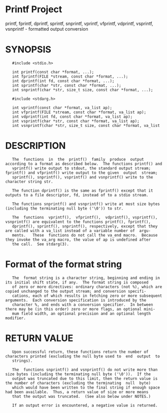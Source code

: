 # Printf Project

printf, fprintf, dprintf, sprintf, snprintf, vprintf, vfprintf, vdprintf, vsprintf, vsnprintf - formatted output conversion

# SYNOPSIS
       #include <stdio.h>

       int printf(const char *format, ...);
       int fprintf(FILE *stream, const char *format, ...);
       int dprintf(int fd, const char *format, ...);
       int sprintf(char *str, const char *format, ...);
       int snprintf(char *str, size_t size, const char *format, ...);

       #include <stdarg.h>

       int vprintf(const char *format, va_list ap);
       int vfprintf(FILE *stream, const char *format, va_list ap);
       int vdprintf(int fd, const char *format, va_list ap);
       int vsprintf(char *str, const char *format, va_list ap);
       int vsnprintf(char *str, size_t size, const char *format, va_list

# DESCRIPTION
       The  functions  in  the  printf()  family  produce  output  according to a format as described below.  The functions printf() and
       vprintf() write output to stdout, the standard output stream; fprintf() and vfprintf() write output to the given  output  stream;
       sprintf(), snprintf(), vsprintf() and vsnprintf() write to the character string str.

       The function dprintf() is the same as fprintf() except that it outputs to a file descriptor, fd, instead of to a stdio stream.

       The functions snprintf() and vsnprintf() write at most size bytes (including the terminating null byte ('\0')) to str.

       The  functions  vprintf(),  vfprintf(),  vdprintf(), vsprintf(), vsnprintf() are equivalent to the functions printf(), fprintf(),
       dprintf(), sprintf(), snprintf(), respectively, except that they are called with a va_list instead of a variable number of  argu‐
       ments.   These  functions do not call the va_end macro.  Because they invoke the va_arg macro, the value of ap is undefined after
       the call.  See stdarg(3).

# Format of the format string
       The  format string is a character string, beginning and ending in its initial shift state, if any.  The format string is composed
       of zero or more directives: ordinary characters (not %), which are copied unchanged to the output stream; and conversion specifi‐
       cations, each of which results in fetching zero or more subsequent arguments.  Each conversion specification is introduced by the
       character %, and ends with a conversion specifier.  In between there may be (in this order) zero or more flags, an optional mini‐
       mum field width, an optional precision and an optional length modifier.

# RETURN VALUE
       Upon successful return, these functions return the number of characters printed (excluding the null byte used to  end  output  to
       strings).

       The  functions snprintf() and vsnprintf() do not write more than size bytes (including the terminating null byte ('\0')).  If the
       output was truncated due to this limit, then the return value is the number of characters (excluding the terminating  null  byte)
       which would have been written to the final string if enough space had been available.  Thus, a return value of size or more means
       that the output was truncated.  (See also below under NOTES.)

       If an output error is encountered, a negative value is returned.
